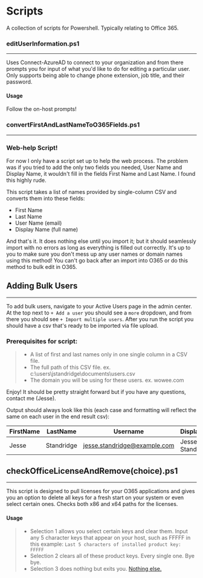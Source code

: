 # Scripts
A collection of scripts for Powershell. Typically relating to Office 365.

### editUserInformation.ps1
---

Uses Connect-AzureAD to connect to your organization and from there prompts you for input of what you'd like to do for editing a particular user. Only supports being able to change phone extension, job title, and their password.

#### Usage

Follow the on-host prompts! 

### convertFirstAndLastNameToO365Fields.ps1
---

### **Web-help Script!**
For now I only have a script set up to help the web process. The problem was if you tried to add the only two fields you needed, User Name and Display Name, it wouldn't fill in the fields First Name and Last Name. I found this highly rude. 

This script takes a list of names provided by single-column CSV and converts them into these fields:

* First Name
* Last Name
* User Name (email)
* Display Name (full name)

And that's it. It does nothing else until you import it; but it should seamlessly import with no errors as long as everything is filled out correctly. It's up to you to make sure you don't mess up any user names or domain names using this method! You can't go back after an import into O365 or do this method to bulk edit in O365.

## Adding Bulk Users
---
To add bulk users, navigate to your Active Users page in the admin center. At the top next to ```+ Add a user``` you should see a ```more``` dropdown, and from there you should see ```+ Import multiple users```. After you run the script you should have a csv that's ready to be imported via file upload.

### Prerequisites for script:
>* A list of first and last names only in one single column in a CSV file. 
>* The full path of this CSV file. ex. c:\users\jstandridge\documents\users.csv
>* The domain you will be using for these users. ex. wowee.com

Enjoy! It should be pretty straight forward but if you have any questions, contact me (Jesse).

Output should always look like this (each case and formatting will reflect the same on each user in the end result csv):

| FirstName | LastName | Username | DisplayName |
|---|---|---|---|
|Jesse | Standridge | jesse.standridge@example.com | Jesse Standridge |

## checkOfficeLicenseAndRemove(choice).ps1
---
This script is designed to pull licenses for your O365 applications and gives you an option to delete all keys for a fresh start on your system or even select certain ones. Checks both x86 and x64 paths for the licenses. 

#### Usage
>* Selection 1 allows you select certain keys and clear them. Input any 5 character keys that appear on your host, such as FFFFF in this example:
 ```Last 5 characters of installed product key: FFFFF ```
>* Selection 2 clears all of these product keys. Every single one. Bye bye.
>* Selection 3 does nothing but exits you. [Nothing else.](https://i.kym-cdn.com/photos/images/newsfeed/001/611/277/69d.jpg)
